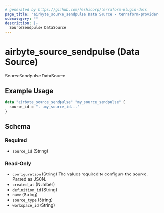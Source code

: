 ```yaml
---
# generated by https://github.com/hashicorp/terraform-plugin-docs
page_title: "airbyte_source_sendpulse Data Source - terraform-provider-airbyte"
subcategory: ""
description: |-
  SourceSendpulse DataSource
---
```


# airbyte_source_sendpulse (Data Source)

SourceSendpulse DataSource

## Example Usage

```terraform
data "airbyte_source_sendpulse" "my_source_sendpulse" {
  source_id = "...my_source_id..."
}
```

<!-- schema generated by tfplugindocs -->
## Schema

### Required

- `source_id` (String)

### Read-Only

- `configuration` (String) The values required to configure the source. Parsed as JSON.
- `created_at` (Number)
- `definition_id` (String)
- `name` (String)
- `source_type` (String)
- `workspace_id` (String)
